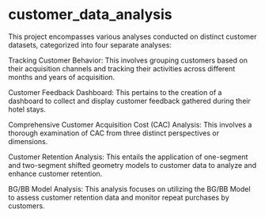 # customer_data_analysis
This project encompasses various analyses conducted on distinct customer datasets, categorized into four separate analyses:

Tracking Customer Behavior: This involves grouping customers based on their acquisition channels and tracking their activities across different months and years of acquisition.

Customer Feedback Dashboard: This pertains to the creation of a dashboard to collect and display customer feedback gathered during their hotel stays.

Comprehensive Customer Acquisition Cost (CAC) Analysis: This involves a thorough examination of CAC from three distinct perspectives or dimensions.

Customer Retention Analysis: This entails the application of one-segment and two-segment shifted geometry models to customer data to analyze and enhance customer retention.

BG/BB Model Analysis: This analysis focuses on utilizing the BG/BB Model to assess customer retention data and monitor repeat purchases by customers.
